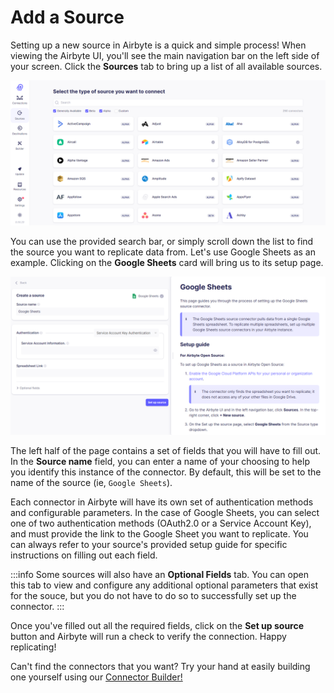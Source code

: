 # Add a Source

Setting up a new source in Airbyte is a quick and simple process! When viewing the Airbyte UI, you'll see the main navigation bar on the left side of your screen. Click the **Sources** tab to bring up a list of all available sources.

![](../.gitbook/assets/add-a-source/getting-started-source-list.png)

You can use the provided search bar, or simply scroll down the list to find the source you want to replicate data from. Let's use Google Sheets as an example. Clicking on the **Google Sheets** card will bring us to its setup page.

![](../.gitbook/assets/add-a-source/getting-started-source-page.png)

The left half of the page contains a set of fields that you will have to fill out. In the **Source name** field, you can enter a name of your choosing to help you identify this instance of the connector. By default, this will be set to the name of the source (ie, `Google Sheets`).

Each connector in Airbyte will have its own set of authentication methods and configurable parameters. In the case of Google Sheets, you can select one of two authentication methods (OAuth2.0 or a Service Account Key), and must provide the link to the Google Sheet you want to replicate. You can always refer to your source's provided setup guide for specific instructions on filling out each field.

:::info
Some sources will also have an **Optional Fields** tab. You can open this tab to view and configure any additional optional parameters that exist for the souce, but you do not have to do so to successfully set up the connector.
:::

Once you've filled out all the required fields, click on the **Set up source** button and Airbyte will run a check to verify the connection. Happy replicating!

Can't find the connectors that you want? Try your hand at easily building one yourself using our [Connector Builder!](../connector-development/connector-builder-ui/overview.md)

